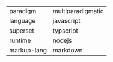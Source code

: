 |             |                   |
| ----------- | ----------------- |
| paradigm    | multiparadigmatic |
| language    | javascript        |
| superset    | typscript         |
| runtime     | nodejs            |
| markup-lang | markdown          |

